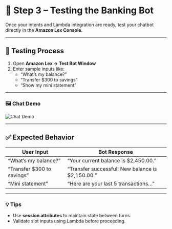 # 💬 Step 3 – Testing the Banking Bot

Once your intents and Lambda integration are ready, test your chatbot directly in the **Amazon Lex Console**.

---

## 🧩 Testing Process

1. Open **Amazon Lex → Test Bot Window**
2. Enter sample inputs like:
   - “What’s my balance?”
   - “Transfer $300 to savings”
   - “Show my mini statement”

---

### 🖼️ Chat Demo

![Chat Demo](screenshots/chat-demo.png)

---

## ✅ Expected Behavior

| User Input | Bot Response |
|-------------|--------------|
| “What’s my balance?” | “Your current balance is $2,450.00.” |
| “Transfer $300 to savings” | “Transfer successful! New balance is $2,150.00.” |
| “Mini statement” | “Here are your last 5 transactions…” |

---

### 💡 Tips
- Use **session attributes** to maintain state between turns.
- Validate slot inputs using Lambda before proceeding.
